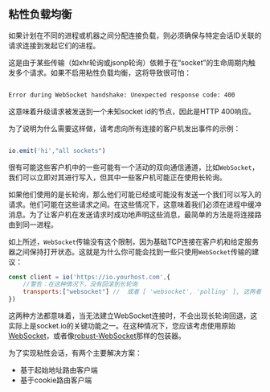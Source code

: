 ## 粘性负载均衡

如果计划在不同的进程或机器之间分配连接负载，则必须确保与特定会话ID关联的请求连接到发起它们的进程。


这是由于某些传输（如xhr轮询或jsonp轮询）依赖于在“socket”的生命周期内触发多个请求。如果不启用粘性负载均衡，这将导致很可怕：


```txt

Error during WebSocket handshake: Unexpected response code: 400

```

这意味着升级请求被发送到一个未知socket id的节点，因此是HTTP 400响应。

为了说明为什么需要这样做，请考虑向所有连接的客户机发出事件的示例：

```js

io.emit('hi',"all sockets")

```

很有可能这些客户机中的一些可能有一个活动的双向通信通道，比如`WebSocket`，我们可以立即对其进行写入，但其中一些客户机可能正在使用长轮询。

如果他们使用的是长轮询，那么他们可能已经或可能没有发送一个我们可以写入的请求。他们可能在这些请求之间。在这些情况下，这意味着我们必须在进程中缓冲消息。为了让客户机在发送请求时成功地声明这些消息，最简单的方法是将连接路由到同一进程。


如上所述，`WebSocket`传输没有这个限制，因为基础TCP连接在客户机和给定服务器之间保持打开状态。这就是为什么你可能会找到一些只使用`WebSocket`传输的建议：


```js
const client = io('https://io.yourhost.com',{
    //警告：在这种情况下，没有回滚到长轮询
    transports:["websocket"] //  或者 [ 'websocket', 'polling' ], 这两者都一样
})
```

这两种方法都意味着，当无法建立WebSocket连接时，不会出现长轮询回退，这实际上是socket.io的关键功能之一。在这种情况下，您应该考虑使用原始[WebSocket](https://developer.mozilla.org/en-US/docs/Web/API/WebSocket)，或者像[robust-WebSocket](https://github.com/appuri/robust-websocket)那样的包装器。


为了实现粘性会话，有两个主要解决方案：

- 基于起始地址路由客户端
- 基于cookie路由客户端

